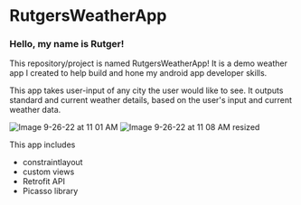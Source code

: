 # RutgersWeatherApp

### Hello, my name is Rutger!

This repository/project is named RutgersWeatherApp!
It is a demo weather app I created to help build and hone my android app developer skills.

This app takes user-input of any city the user would like to see. It outputs
standard and current weather details, based on the user's input and current weather data.

![Image 9-26-22 at 11 01 AM](https://user-images.githubusercontent.com/82121875/192312919-73f0de08-4a9f-4cf1-b261-5a03d2299054.jpg) ![Image 9-26-22 at 11 08 AM resized](https://user-images.githubusercontent.com/82121875/192314659-3b3eabb0-e193-4746-88e4-7c84387340dc.jpeg)


This app includes

- constraintlayout
- custom views
- Retrofit API
- Picasso library
